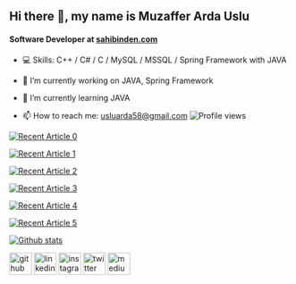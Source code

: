 ## Hi there 👋, my name is Muzaffer Arda Uslu

<!--
**ardasdasdas/ardasdasdas** is a ✨ _special_ ✨ repository because its `README.md` (this file) appears on your GitHub profile.

Here are some ideas to get you started:

- 🔭 I’m currently working on ...
- 🌱 I’m currently learning ...
- 👯 I’m looking to collaborate on ...
- 🤔 I’m looking for help with ...
- 💬 Ask me about ...
- 📫 How to reach me: ...
- 😄 Pronouns: ...
- ⚡ Fun fact: ...
-->
#### Software Developer at [sahibinden.com](https://www.sahibinden.com/)

* 💻 Skills: C++ / C# / C / MySQL / MSSQL / Spring Framework with JAVA

* 🔭 I’m currently working on JAVA, Spring Framework

* 🌱 I’m currently learning JAVA

* 📫 How to reach me: usluarda58@gmail.com   ![Profile views](https://gpvc.arturio.dev/ardasdasdas)  

<a target="_blank" href="https://github-readme-medium-recent-article.vercel.app/medium/@ardasdasdas/0"><img src="https://github-readme-medium-recent-article.vercel.app/medium/@ardasdasdas/0" alt="Recent Article 0"> 

<a target="_blank" href="https://github-readme-medium-recent-article.vercel.app/medium/@ardasdasdas/1"><img src="https://github-readme-medium-recent-article.vercel.app/medium/@ardasdasdas/1" alt="Recent Article 1"> 

<a target="_blank" href="https://github-readme-medium-recent-article.vercel.app/medium/@ardasdasdas/2"><img src="https://github-readme-medium-recent-article.vercel.app/medium/@ardasdasdas/2" alt="Recent Article 2"> 

<a target="_blank" href="https://github-readme-medium-recent-article.vercel.app/medium/@ardasdasdas/3"><img src="https://github-readme-medium-recent-article.vercel.app/medium/@ardasdasdas/3" alt="Recent Article 3"> 
 
<a target="_blank" href="https://github-readme-medium-recent-article.vercel.app/medium/@ardasdasdas/4"><img src="https://github-readme-medium-recent-article.vercel.app/medium/@ardasdasdas/4" alt="Recent Article 4"> 
 
 <a target="_blank" href="https://github-readme-medium-recent-article.vercel.app/medium/@ardasdasdas/5"><img src="https://github-readme-medium-recent-article.vercel.app/medium/@ardasdasdas/5" alt="Recent Article 5"> 
 
![Github stats](https://github-readme-stats.vercel.app/api?username=ardasdasdas&show_icons=true)

[<img src='https://cdn.jsdelivr.net/npm/simple-icons@3.0.1/icons/github.svg' alt='github' height='40'>](https://github.com/ardasdasdas)  [<img src='https://cdn.jsdelivr.net/npm/simple-icons@3.0.1/icons/linkedin.svg' alt='linkedin' height='40'>](https://www.linkedin.com/in/muzafferardauslu/)  [<img src='https://cdn.jsdelivr.net/npm/simple-icons@3.0.1/icons/instagram.svg' alt='instagram' height='40'>](https://www.instagram.com/ardasdasdas/)  [<img src='https://cdn.jsdelivr.net/npm/simple-icons@3.0.1/icons/twitter.svg' alt='twitter' height='40'>](https://twitter.com/ardasdassdas)  [<img src='https://cdn.jsdelivr.net/npm/simple-icons@3.0.1/icons/medium.svg' alt='medium' height='40'>](https://ardasdasdas.medium.com/)

<!-- ![aya-benzer](https://user-images.githubusercontent.com/53192718/88233509-7dff8780-cc80-11ea-93b3-bb2ea5971c4b.gif)-->
